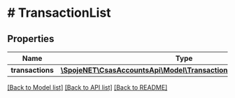 # # TransactionList

## Properties

Name | Type | Description | Notes
------------ | ------------- | ------------- | -------------
**transactions** | [**\SpojeNET\CsasAccountsApi\Model\TransactionListTransactionsInner[]**](TransactionListTransactionsInner.md) |  | [optional]

[[Back to Model list]](../../README.md#models) [[Back to API list]](../../README.md#endpoints) [[Back to README]](../../README.md)
